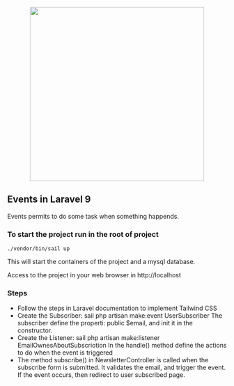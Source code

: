 <p align="center"><a href="https://laravel.com" target="_blank"><img src="https://raw.githubusercontent.com/laravel/art/master/logo-lockup/5%20SVG/2%20CMYK/1%20Full%20Color/laravel-logolockup-cmyk-red.svg" width="400"></a></p>

## Events in Laravel 9

Events permits to do some task when something happends. 

### To start the project run in the root of project

```
./vendor/bin/sail up
```

This will start the containers of the project and a mysql database.

Access to the project in your web browser in http://localhost


### Steps

- Follow the steps in Laravel documentation to implement Tailwind CSS
- Create the Subscriber: sail php artisan make:event UserSubscriber
    The subscriber define the properti:  public $email, and init it in the constructor.
- Create the Listener: sail php artisan make:listener EmailOwnesAboutSubscriotion
    In the handle() method define the actions to do when the event is triggered
- The method subscribe() in NewsletterController is called when the subscribe form is submitted. It validates the email, and trigger the event. If the event occurs, then redirect to user subscribed page.


